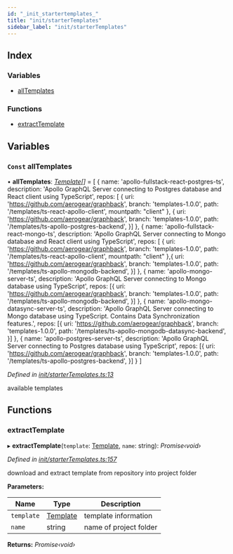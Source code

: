 ```yaml
---
id: "_init_startertemplates_"
title: "init/starterTemplates"
sidebar_label: "init/starterTemplates"
---
```


## Index

### Variables

* [allTemplates](_init_startertemplates_.md#const-alltemplates)

### Functions

* [extractTemplate](_init_startertemplates_.md#extracttemplate)

## Variables

### `Const` allTemplates

• **allTemplates**: *[Template](../interfaces/_init_templatemetadata_.template.md)[]* = [
  {
    name: 'apollo-fullstack-react-postgres-ts',
    description: 'Apollo GraphQL Server connecting to Postgres database and React client using TypeScript',
    repos: [
      {
        uri: 'https://github.com/aerogear/graphback',
        branch: 'templates-1.0.0',
        path: '/templates/ts-react-apollo-client',
        mountpath: "client"
      }, {
        uri: 'https://github.com/aerogear/graphback',
        branch: 'templates-1.0.0',
        path: '/templates/ts-apollo-postgres-backend',
      }]
  },
  {
    name: 'apollo-fullstack-react-mongo-ts',
    description: 'Apollo GraphQL Server connecting to Mongo database and React client using TypeScript',
    repos: [
      {
        uri: 'https://github.com/aerogear/graphback',
        branch: 'templates-1.0.0',
        path: '/templates/ts-react-apollo-client',
        mountpath: "client"
      },{
        uri: 'https://github.com/aerogear/graphback',
        branch: 'templates-1.0.0',
        path: '/templates/ts-apollo-mongodb-backend',
      }]
  },
  {
    name: 'apollo-mongo-server-ts',
    description: 'Apollo GraphQL Server connecting to Mongo database using TypeScript',
    repos: [{
      uri: 'https://github.com/aerogear/graphback',
      branch: 'templates-1.0.0',
      path: '/templates/ts-apollo-mongodb-backend',
    }]
  },
  {
    name: 'apollo-mongo-datasync-server-ts',
    description: 'Apollo GraphQL Server connecting to Mongo database using TypeScript. Contains Data Synchronization features.',
    repos: [{
      uri: 'https://github.com/aerogear/graphback',
      branch: 'templates-1.0.0',
      path: '/templates/ts-apollo-mongodb-datasync-backend',
    }]
  },
  {
    name: 'apollo-postgres-server-ts',
    description: 'Apollo GraphQL Server connecting to Postgres database using TypeScript',
    repos: [{
      uri: 'https://github.com/aerogear/graphback',
      branch: 'templates-1.0.0',
      path: '/templates/ts-apollo-postgres-backend',
    }]
  }
]

*Defined in [init/starterTemplates.ts:13](https://github.com/aerogear/graphback/blob/63664df15/packages/create-graphback/src/init/starterTemplates.ts#L13)*

available templates

## Functions

###  extractTemplate

▸ **extractTemplate**(`template`: [Template](../interfaces/_init_templatemetadata_.template.md), `name`: string): *Promise‹void›*

*Defined in [init/starterTemplates.ts:157](https://github.com/aerogear/graphback/blob/63664df15/packages/create-graphback/src/init/starterTemplates.ts#L157)*

download and extract template from repository into project folder

**Parameters:**

Name | Type | Description |
------ | ------ | ------ |
`template` | [Template](../interfaces/_init_templatemetadata_.template.md) | template information |
`name` | string | name of project folder  |

**Returns:** *Promise‹void›*
